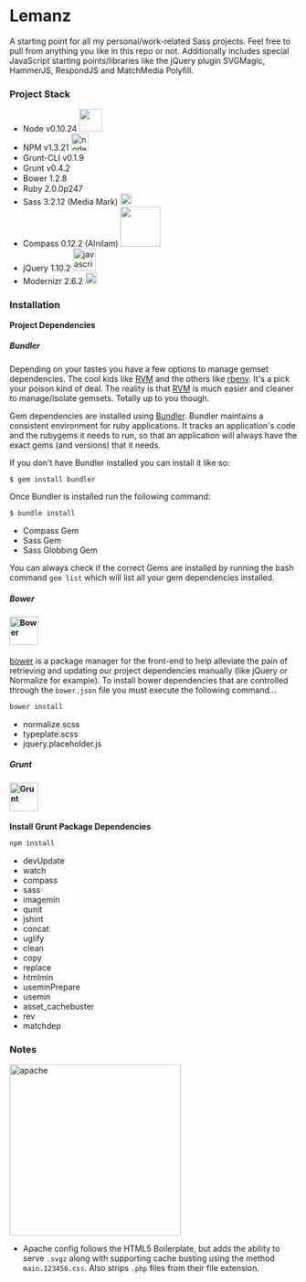 # Lemanz

A starting point for all my personal/work-related Sass projects. Feel free to pull from anything you like in this repo or not. Additionally includes special JavaScript starting points/libraries like the jQuery plugin SVGMagic, HammerJS, RespondJS and MatchMedia Polyfill.

### **Project Stack**

- Node v0.10.24 <img src="https://www.codersgrid.com/wp-content/uploads/2013/05/nodejs-image-processing.png" width="40" height="auto" alt="">
- NPM v1.3.21 <img src="https://npmjs.org/static/npm.png" width="30" height="auto" alt="node package manager">
- Grunt-CLI v0.1.9 <img src="http://gruntjs.com/img/grunt-logo.png" width="15" height="auto" alt="">
- Grunt v0.4.2 <img src="http://gruntjs.com/img/grunt-logo.png" width="15" height="auto" alt="">
- Bower 1.2.8 <img src="https://github-camo.global.ssl.fastly.net/8a2024183152023c85dc7124365c1afb721450a4/687474703a2f2f626f7765722e696f2f696d672f626f7765722d6c6f676f2e706e67" width="15" height="auto" alt="">
- Ruby 2.0.0p247 <img src="https://www.ruby-lang.org/images/header-ruby-logo.png" width="15" height="auto" alt="">
- Sass 3.2.12 (Media Mark) <img src="http://sass-lang.com/assets/img/logo-235e394c.png" width="20" height="auto" alt="syntactically awesome stylesheets">
- Compass 0.12.2 (Alnilam) <img src="http://www.phase2technology.com/wp-content/uploads/2014/01/compass-logo-cropped-300x64.png" width="70" height="auto" alt="">
- jQuery 1.10.2 <img src="http://upload.wikimedia.org/wikipedia/en/thumb/9/9e/JQuery_logo.svg/220px-JQuery_logo.svg.png" width="40" height="auto" alt="javascript query">
- Modernizr 2.6.2 <img src="http://modernizr.com/i/img/logo-x12.png" width="20" height="auto" alt="">

### Installation

**Project Dependencies**

##### Bundler

Depending on your tastes you have a few options to manage gemset dependencies. The cool kids like [RVM](https://rvm.io) and the others
like [rbenv](https://github.com/sstephenson/rbenv). It's a pick your poison kind of deal. The reality is that [RVM](https://rvm.io) 
is much easier and cleaner to manage/isolate gemsets. Totally up to you though.

Gem dependencies are installed using [Bundler](http://bundler.io). Bundler maintains a consistent environment for ruby applications. It tracks an application's code and 
the rubygems it needs to run, so that an application will always have the exact gems (and versions) that it needs.

If you don't have Bundler installed you can install it like so:

```bash
$ gem install bundler
```

Once Bundler is installed run the following command:

```bash
$ bundle install
```

- Compass Gem
- Sass Gem
- Sass Globbing Gem

You can always check if the correct Gems are installed by running the bash command ``gem list`` which will list all your gem dependencies installed.

##### Bower

#### <img src="https://github-camo.global.ssl.fastly.net/8a2024183152023c85dc7124365c1afb721450a4/687474703a2f2f626f7765722e696f2f696d672f626f7765722d6c6f676f2e706e67" width="50" height="auto" alt="Bower">
[bower](http://bower.io) is a package manager for the front-end to help alleviate the pain of retrieving and updating our project dependencies manually (like jQuery or Normalize for example). To install bower dependencies that are controlled through the ``bower.json`` file you must execute the following command…

```bash
bower install
```
- normalize.scss
- typeplate.scss
- jquery.placeholder.js

##### Grunt

#### <img src="http://gruntjs.com/img/grunt-logo.png" width="50" height="auto" alt="Grunt">

**Install Grunt Package Dependencies**

```bash
npm install
```
- devUpdate
- watch
- compass
- sass
- imagemin
- qunit
- jshint
- concat
- uglify
- clean
- copy
- replace
- htmlmin
- useminPrepare
- usemin
- asset_cachebuster
- rev
- matchdep

### **Notes**

<img src="http://httpd.apache.org/images/httpd_logo_wide_new.png" width="300" height="auto" alt="apache">

- Apache config follows the HTML5 Boilerplate, but adds the ability to serve ``.svgz`` along with supporting cache busting using the method ``main.123456.css``. Also strips ``.php`` files from their file extension.